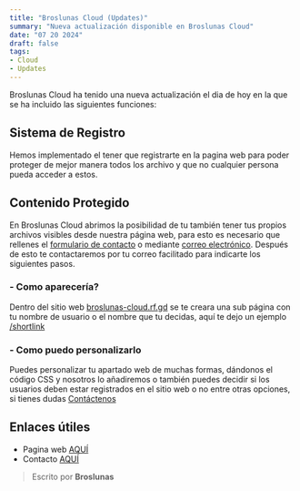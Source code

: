 ```yaml
---
title: "Broslunas Cloud (Updates)"
summary: "Nueva actualización disponible en Broslunas Cloud"
date: "07 20 2024"
draft: false
tags:
- Cloud
- Updates
---
```


Broslunas Cloud ha tenido una nueva actualización el dia de hoy en la que se ha incluido las siguientes funciones:

## Sistema de Registro
Hemos implementado el tener que registrarte en la pagina web para poder proteger de mejor manera todos los archivo y que no cualquier persona pueda acceder a estos.

## Contenido Protegido
En Broslunas Cloud abrimos la posibilidad de tu también tener tus propios archivos visibles desde nuestra página web, para esto es necesario que rellenes el [formulario de contacto](/contacto) o mediante [correo electrónico](mailto:pablo.luna.perez.008@gmail.com). Después de esto te contactaremos por tu correo facilitado para indicarte los siguientes pasos.

### - Como aparecería?
Dentro del sitio web [broslunas-cloud.rf.gd](https://broslunas-cloud.rf.gd) se te creara una sub página con tu nombre de usuario o el nombre que tu decidas, aquí te dejo un ejemplo [/shortlink](https://broslunas-cloud.rf.gd/shortlink)

### - Como puedo personalizarlo
Puedes personalizar tu apartado web de muchas formas, dándonos el código CSS y nosotros lo añadiremos o también puedes decidir si los usuarios deben estar registrados en el sitio web o no entre otras opciones, si tienes dudas [Contáctenos](/contacto)

## Enlaces útiles
- Pagina web [AQUÍ](https://broslunas-cloud.rf.gd)
- Contacto [AQUÍ](/contacto)



> Escrito por **Broslunas**
